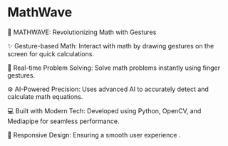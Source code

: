 # MathWave
🧮 MATHWAVE: Revolutionizing Math with Gestures

✨ Gesture-based Math: Interact with math by drawing gestures on the screen for quick calculations.

📐 Real-time Problem Solving: Solve math problems instantly using finger gestures.

⚙️ AI-Powered Precision: Uses advanced AI to accurately detect and calculate math equations.

💻 Built with Modern Tech: Developed using Python, OpenCV, and Mediapipe for seamless performance.

📱 Responsive Design: Ensuring a smooth user experience .
